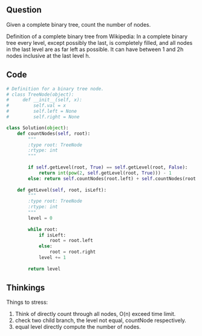 ## Question
Given a complete binary tree, count the number of nodes.

Definition of a complete binary tree from Wikipedia:
In a complete binary tree every level, except possibly the last, is completely filled, and all nodes in the last level are as far left as possible. It can have between 1 and 2h nodes inclusive at the last level h.

## Code
```python
# Definition for a binary tree node.
# class TreeNode(object):
#     def __init__(self, x):
#         self.val = x
#         self.left = None
#         self.right = None

class Solution(object):
    def countNodes(self, root):
        """
        :type root: TreeNode
        :rtype: int
        """
        
        if self.getLevel(root, True) == self.getLevel(root, False):
            return int(pow(2, self.getLevel(root, True))) - 1
        else: return self.countNodes(root.left) + self.countNodes(root.right) + 1
        
    def getLevel(self, root, isLeft):
        """
        :type root: TreeNode
        :rtype: int
        """
        level = 0
        
        while root:
            if isLeft:
                root = root.left
            else:
                root = root.right
            level += 1
            
        return level
```

## Thinkings
Things to stress:

1. Think of directly count through all nodes, O(n) exceed time limit.
2. check two child branch, the level not equal, countNode respectively. 
3. equal level directly compute the number of nodes. 
